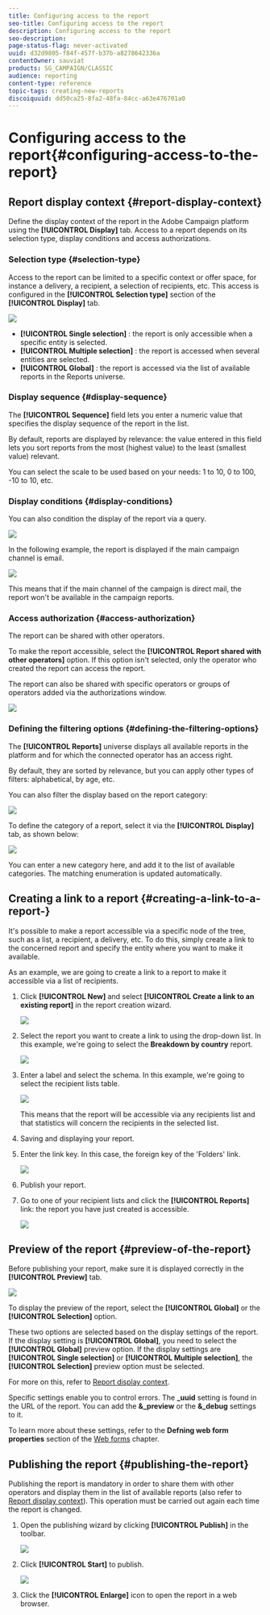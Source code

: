 ```yaml
---
title: Configuring access to the report
seo-title: Configuring access to the report
description: Configuring access to the report
seo-description: 
page-status-flag: never-activated
uuid: d32d9805-f84f-457f-b37b-a8278642336a
contentOwner: sauviat
products: SG_CAMPAIGN/CLASSIC
audience: reporting
content-type: reference
topic-tags: creating-new-reports
discoiquuid: dd50ca25-8fa2-48fa-84cc-a63e476701a0
---
```


# Configuring access to the report{#configuring-access-to-the-report}

## Report display context {#report-display-context}

Define the display context of the report in the Adobe Campaign platform using the **[!UICONTROL Display]** tab. Access to a report depends on its selection type, display conditions and access authorizations.

### Selection type {#selection-type}

Access to the report can be limited to a specific context or offer space, for instance a delivery, a recipient, a selection of recipients, etc. This access is configured in the **[!UICONTROL Selection type]** section of the **[!UICONTROL Display]** tab.

![](assets/s_ncs_advuser_report_visibility_4.png)

* **[!UICONTROL Single selection]** : the report is only accessible when a specific entity is selected. 
* **[!UICONTROL Multiple selection]** : the report is accessed when several entities are selected.
* **[!UICONTROL Global]** : the report is accessed via the list of available reports in the Reports universe.

### Display sequence {#display-sequence}

The **[!UICONTROL Sequence]** field lets you enter a numeric value that specifies the display sequence of the report in the list.

By default, reports are displayed by relevance: the value entered in this field lets you sort reports from the most (highest value) to the least (smallest value) relevant.

You can select the scale to be used based on your needs: 1 to 10, 0 to 100, -10 to 10, etc.

### Display conditions {#display-conditions}

You can also condition the display of the report via a query. 

![](assets/s_ncs_advuser_report_visibility_5.png)

In the following example, the report is displayed if the main campaign channel is email.

![](assets/s_ncs_advuser_report_visibility_6.png)

This means that if the main channel of the campaign is direct mail, the report won't be available in the campaign reports.

### Access authorization {#access-authorization}

The report can be shared with other operators.

To make the report accessible, select the **[!UICONTROL Report shared with other operators]** option. If this option isn't selected, only the operator who created the report can access the report.

The report can also be shared with specific operators or groups of operators added via the authorizations window.

![](assets/s_ncs_advuser_report_visibility_8.png)

### Defining the filtering options {#defining-the-filtering-options}

The **[!UICONTROL Reports]** universe displays all available reports in the platform and for which the connected operator has an access right.

By default, they are sorted by relevance, but you can apply other types of filters: alphabetical, by age, etc.

You can also filter the display based on the report category:

![](assets/report_ovv_select_type.png)

To define the category of a report, select it via the **[!UICONTROL Display]** tab, as shown below:

![](assets/report_select_category.png)

You can enter a new category here, and add it to the list of available categories. The matching enumeration is updated automatically.

## Creating a link to a report {#creating-a-link-to-a-report-}

It's possible to make a report accessible via a specific node of the tree, such as a list, a recipient, a delivery, etc. To do this, simply create a link to the concerned report and specify the entity where you want to make it available.

As an example, we are going to create a link to a report to make it accessible via a list of recipients.

1. Click **[!UICONTROL New]** and select **[!UICONTROL Create a link to an existing report]** in the report creation wizard.

   ![](assets/s_ncs_advuser_report_wizard_link_01.png)

1. Select the report you want to create a link to using the drop-down list. In this example, we're going to select the **Breakdown by country** report.

   ![](assets/s_ncs_advuser_report_wizard_link_02.png)

1. Enter a label and select the schema. In this example, we're going to select the recipient lists table. 

   ![](assets/s_ncs_advuser_report_wizard_link_03.png)

   This means that the report will be accessible via any recipients list and that statistics will concern the recipients in the selected list.

1. Saving and displaying your report.
1. Enter the link key. In this case, the foreign key of the 'Folders' link.

   ![](assets/s_ncs_advuser_report_wizard_link_04.png)

1. Publish your report.
1. Go to one of your recipient lists and click the **[!UICONTROL Reports]** link: the report you have just created is accessible.

   ![](assets/s_ncs_advuser_report_wizard_link_05.png)

## Preview of the report {#preview-of-the-report}

Before publishing your report, make sure it is displayed correctly in the **[!UICONTROL Preview]** tab.

![](assets/s_ncs_advuser_report_preview_01.png)

To display the preview of the report, select the **[!UICONTROL Global]** or the **[!UICONTROL Selection]** option.

These two options are selected based on the display settings of the report. If the display setting is **[!UICONTROL Global]**, you need to select the **[!UICONTROL Global]** preview option. If the display settings are **[!UICONTROL Single selection]** or **[!UICONTROL Multiple selection]**, the **[!UICONTROL Selection]** preview option must be selected.

For more on this, refer to [Report display context](#report-display-context).

Specific settings enable you to control errors. The **_uuid** setting is found in the URL of the report. You can add the **&_preview** or the **&_debug** settings to it.

To learn more about these settings, refer to the **Defning web form properties** section of the [Web forms](../../web/using/about-web-forms.md) chapter.

## Publishing the report {#publishing-the-report}

Publishing the report is mandatory in order to share them with other operators and display them in the list of available reports (also refer to [Report display context](#report-display-context)). This operation must be carried out again each time the report is changed.

1. Open the publishing wizard by clicking **[!UICONTROL Publish]** in the toolbar.

   ![](assets/s_ncs_advuser_report_publish_01.png)

1. Click **[!UICONTROL Start]** to publish.

   ![](assets/s_ncs_advuser_report_publish_02.png)

1. Click the **[!UICONTROL Enlarge]** icon to open the report in a web browser.

